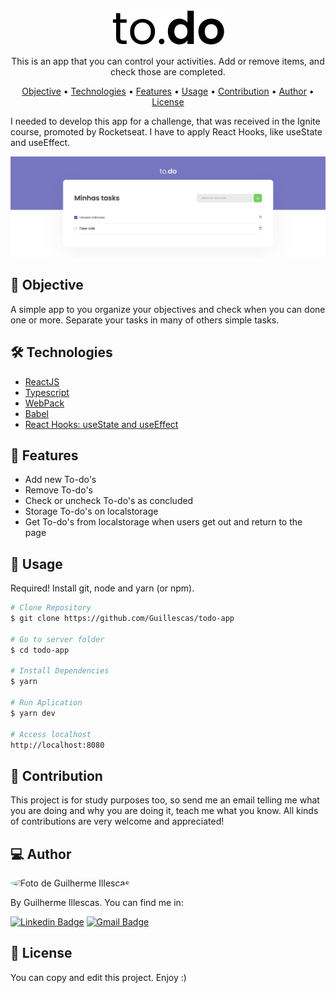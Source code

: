<div align="center">
  <img alt="logo moveit"  src="./public/logo-dark.svg">
</div>

<p align="center"> This is an app that you can control your activities. Add or remove items, and check those are completed. </p>

<p align="center">
 <a href="#objective">Objective</a> •
 <a href="#technologies">Technologies</a> • 
 <a href="#features">Features</a> • 
 <a href="#usage">Usage</a> • 
 <a href="#contribution">Contribution</a> • 
 <a href="#author">Author</a> • 
 <a href="#license">License</a>
</p>

I needed to develop this app for a challenge, that was received in the Ignite course, promoted by Rocketseat. I have to apply React Hooks, like useState and useEffect.

![Logo to-do app](./public/main-screen-todo.png)

<h2 id="objective">🎯 Objective</h2>

A simple app to you organize your objectives and check when you can done one or more. Separate your tasks in many of others simple tasks. 

<h2 id="technologies">🛠 Technologies </h2>

- [ReactJS](https://reactjs.org)
- [Typescript](https://www.typescriptlang.org/)
- [WebPack](https://webpack.js.org/)
- [Babel](https://babeljs.io/)
- [React Hooks: useState and useEffect](https://pt-br.reactjs.org/docs/hooks-intro.html)

<h2 id="features">🚀 Features</h2>

- Add new To-do's
- Remove To-do's
- Check or uncheck To-do's as concluded
- Storage To-do's on localstorage
- Get To-do's from localstorage when users get out and return to the page

<h2 id="usage">👷 Usage </h2>

Required! Install git, node and yarn (or npm).

```bash
# Clone Repository
$ git clone https://github.com/Guillescas/todo-app

# Go to server folder
$ cd todo-app

# Install Dependencies
$ yarn

# Run Aplication
$ yarn dev

# Access localhost
http://localhost:8080
```
<h2 id="contribution">🤝 Contribution</h2>

This project is for study purposes too, so send me an email telling me what you are doing and why you are doing it, teach me what you know. All kinds of contributions are very welcome and appreciated!

<h2 id="author">💻 Author </h2>

<img style="border-radius: 50%;" src="https://github.com/guillescas.png" width="100px;" alt="Foto de Guilherme Illescas"/>

By Guilherme Illescas. You can find me in:

[![Linkedin Badge](https://img.shields.io/badge/-GuilhermeIllescas-blue?style=flat-square&logo=Linkedin&logoColor=white&link=https://www.linkedin.com/in/guilherme-illescas/)](https://www.linkedin.com/in/guilherme-illescas/)
[![Gmail Badge](https://img.shields.io/badge/-oi@guilhermeillescas.dev-c14438?style=flat-square&logo=Gmail&logoColor=white&link=mailto:oi@guilhermeillescas.dev)](mailto:oi@guilhermeillescas.dev)

<h2 id="license">📝 License</h2>
You can copy and edit this project. Enjoy :)